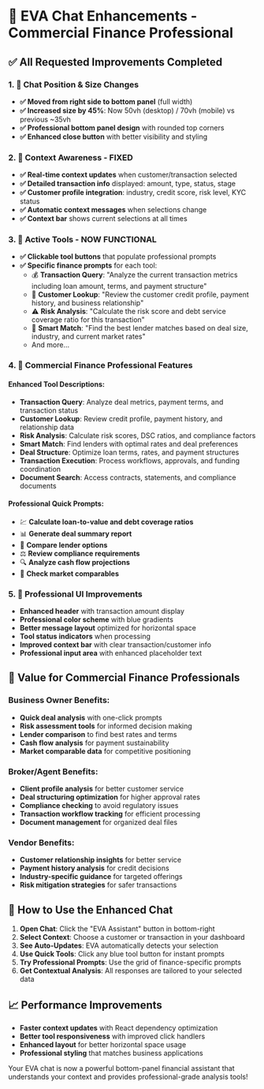 # 🚀 EVA Chat Enhancements - Commercial Finance Professional

## ✅ **All Requested Improvements Completed**

### **1. 📱 Chat Position & Size Changes**

- **✅ Moved from right side to bottom panel** (full width)
- **✅ Increased size by 45%**: Now 50vh (desktop) / 70vh (mobile) vs previous ~35vh
- **✅ Professional bottom panel design** with rounded top corners
- **✅ Enhanced close button** with better visibility and styling

### **2. 🎯 Context Awareness - FIXED**

- **✅ Real-time context updates** when customer/transaction selected
- **✅ Detailed transaction info** displayed: amount, type, status, stage
- **✅ Customer profile integration**: industry, credit score, risk level, KYC status
- **✅ Automatic context messages** when selections change
- **✅ Context bar** shows current selections at all times

### **3. 🔧 Active Tools - NOW FUNCTIONAL**

- **✅ Clickable tool buttons** that populate professional prompts
- **✅ Specific finance prompts** for each tool:
  - 💰 **Transaction Query**: "Analyze the current transaction metrics including loan amount, terms, and payment structure"
  - 👤 **Customer Lookup**: "Review the customer credit profile, payment history, and business relationship"
  - ⚠️ **Risk Analysis**: "Calculate the risk score and debt service coverage ratio for this transaction"
  - 🎯 **Smart Match**: "Find the best lender matches based on deal size, industry, and current market rates"
  - And more...

### **4. 💼 Commercial Finance Professional Features**

#### **Enhanced Tool Descriptions:**

- **Transaction Query**: Analyze deal metrics, payment terms, and transaction status
- **Customer Lookup**: Review credit profile, payment history, and relationship data
- **Risk Analysis**: Calculate risk scores, DSC ratios, and compliance factors
- **Smart Match**: Find lenders with optimal rates and deal preferences
- **Deal Structure**: Optimize loan terms, rates, and payment structures
- **Transaction Execution**: Process workflows, approvals, and funding coordination
- **Document Search**: Access contracts, statements, and compliance documents

#### **Professional Quick Prompts:**

- 💹 **Calculate loan-to-value and debt coverage ratios**
- 📊 **Generate deal summary report**
- 🏦 **Compare lender options**
- ⚖️ **Review compliance requirements**
- 🔍 **Analyze cash flow projections**
- 💼 **Check market comparables**

### **5. 🎨 Professional UI Improvements**

- **Enhanced header** with transaction amount display
- **Professional color scheme** with blue gradients
- **Better message layout** optimized for horizontal space
- **Tool status indicators** when processing
- **Improved context bar** with clear transaction/customer info
- **Professional input area** with enhanced placeholder text

## 🎯 **Value for Commercial Finance Professionals**

### **Business Owner Benefits:**

- **Quick deal analysis** with one-click prompts
- **Risk assessment tools** for informed decision making
- **Lender comparison** to find best rates and terms
- **Cash flow analysis** for payment sustainability
- **Market comparable data** for competitive positioning

### **Broker/Agent Benefits:**

- **Client profile analysis** for better customer service
- **Deal structuring optimization** for higher approval rates
- **Compliance checking** to avoid regulatory issues
- **Transaction workflow tracking** for efficient processing
- **Document management** for organized deal files

### **Vendor Benefits:**

- **Customer relationship insights** for better service
- **Payment history analysis** for credit decisions
- **Industry-specific guidance** for targeted offerings
- **Risk mitigation strategies** for safer transactions

## 🚀 **How to Use the Enhanced Chat**

1. **Open Chat**: Click the "EVA Assistant" button in bottom-right
2. **Select Context**: Choose a customer or transaction in your dashboard
3. **See Auto-Updates**: EVA automatically detects your selection
4. **Use Quick Tools**: Click any blue tool button for instant prompts
5. **Try Professional Prompts**: Use the grid of finance-specific prompts
6. **Get Contextual Analysis**: All responses are tailored to your selected data

## 📈 **Performance Improvements**

- **Faster context updates** with React dependency optimization
- **Better tool responsiveness** with improved click handlers
- **Enhanced layout** for better horizontal space usage
- **Professional styling** that matches business applications

Your EVA chat is now a powerful bottom-panel financial assistant that understands your context and provides professional-grade analysis tools!
